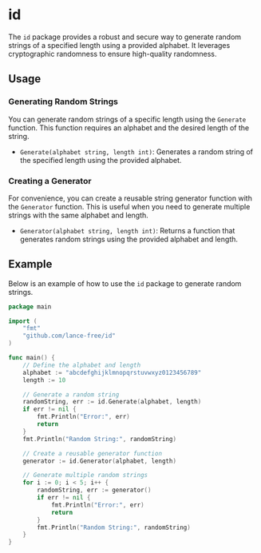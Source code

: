 # id

The `id` package provides a robust and secure way to generate random strings of a specified length using a provided alphabet. It leverages cryptographic randomness to ensure high-quality randomness.

## Usage

### Generating Random Strings

You can generate random strings of a specific length using the `Generate` function. This function requires an alphabet and the desired length of the string.

- `Generate(alphabet string, length int)`: Generates a random string of the specified length using the provided alphabet.

### Creating a Generator

For convenience, you can create a reusable string generator function with the `Generator` function. This is useful when you need to generate multiple strings with the same alphabet and length.

- `Generator(alphabet string, length int)`: Returns a function that generates random strings using the provided alphabet and length.

## Example

Below is an example of how to use the `id` package to generate random strings.

```go
package main

import (
	"fmt"
	"github.com/lance-free/id"
)

func main() {
	// Define the alphabet and length
	alphabet := "abcdefghijklmnopqrstuvwxyz0123456789"
	length := 10

	// Generate a random string
	randomString, err := id.Generate(alphabet, length)
	if err != nil {
		fmt.Println("Error:", err)
		return
	}
	fmt.Println("Random String:", randomString)

	// Create a reusable generator function
	generator := id.Generator(alphabet, length)

	// Generate multiple random strings
	for i := 0; i < 5; i++ {
		randomString, err := generator()
		if err != nil {
			fmt.Println("Error:", err)
			return
		}
		fmt.Println("Random String:", randomString)
	}
}
```